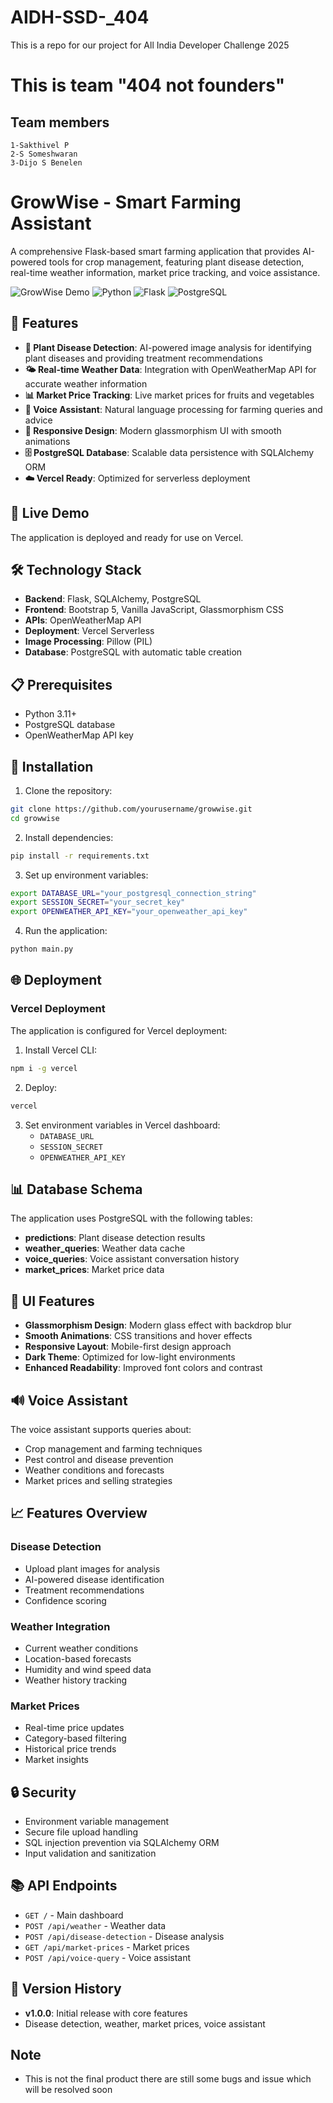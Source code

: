 # AIDH-SSD-_404
This is a repo for our project for All India Developer Challenge 2025 
# This is team "404 not founders"
## Team members
```
1-Sakthivel P
2-S Someshwaran
3-Dijo S Benelen

```

# GrowWise - Smart Farming Assistant

A comprehensive Flask-based smart farming application that provides AI-powered tools for crop management, featuring plant disease detection, real-time weather information, market price tracking, and voice assistance.

![GrowWise Demo](https://img.shields.io/badge/Status-Development-brightgreen)
![Python](https://img.shields.io/badge/Python-3.11+-blue)
![Flask](https://img.shields.io/badge/Flask-Latest-red)
![PostgreSQL](https://img.shields.io/badge/PostgreSQL-Database-blue)

## 🌟 Features

- **🔬 Plant Disease Detection**: AI-powered image analysis for identifying plant diseases and providing treatment recommendations
- **🌤️ Real-time Weather Data**: Integration with OpenWeatherMap API for accurate weather information
- **📊 Market Price Tracking**: Live market prices for fruits and vegetables
- **🎤 Voice Assistant**: Natural language processing for farming queries and advice
- **📱 Responsive Design**: Modern glassmorphism UI with smooth animations
- **🗄️ PostgreSQL Database**: Scalable data persistence with SQLAlchemy ORM
- **☁️ Vercel Ready**: Optimized for serverless deployment

## 🚀 Live Demo

The application is deployed and ready for use on Vercel.

## 🛠️ Technology Stack

- **Backend**: Flask, SQLAlchemy, PostgreSQL
- **Frontend**: Bootstrap 5, Vanilla JavaScript, Glassmorphism CSS
- **APIs**: OpenWeatherMap API
- **Deployment**: Vercel Serverless
- **Image Processing**: Pillow (PIL)
- **Database**: PostgreSQL with automatic table creation

## 📋 Prerequisites

- Python 3.11+
- PostgreSQL database
- OpenWeatherMap API key

## 🔧 Installation

1. Clone the repository:
```bash
git clone https://github.com/yourusername/growwise.git
cd growwise
```

2. Install dependencies:
```bash
pip install -r requirements.txt
```

3. Set up environment variables:
```bash
export DATABASE_URL="your_postgresql_connection_string"
export SESSION_SECRET="your_secret_key"
export OPENWEATHER_API_KEY="your_openweather_api_key"
```

4. Run the application:
```bash
python main.py
```

## 🌐 Deployment

### Vercel Deployment

The application is configured for Vercel deployment:

1. Install Vercel CLI:
```bash
npm i -g vercel
```

2. Deploy:
```bash
vercel
```

3. Set environment variables in Vercel dashboard:
   - `DATABASE_URL`
   - `SESSION_SECRET`
   - `OPENWEATHER_API_KEY`

## 📊 Database Schema

The application uses PostgreSQL with the following tables:

- **predictions**: Plant disease detection results
- **weather_queries**: Weather data cache
- **voice_queries**: Voice assistant conversation history
- **market_prices**: Market price data

## 🎨 UI Features

- **Glassmorphism Design**: Modern glass effect with backdrop blur
- **Smooth Animations**: CSS transitions and hover effects
- **Responsive Layout**: Mobile-first design approach
- **Dark Theme**: Optimized for low-light environments
- **Enhanced Readability**: Improved font colors and contrast

## 🔊 Voice Assistant

The voice assistant supports queries about:
- Crop management and farming techniques
- Pest control and disease prevention
- Weather conditions and forecasts
- Market prices and selling strategies

## 📈 Features Overview

### Disease Detection
- Upload plant images for analysis
- AI-powered disease identification
- Treatment recommendations
- Confidence scoring

### Weather Integration
- Current weather conditions
- Location-based forecasts
- Humidity and wind speed data
- Weather history tracking

### Market Prices
- Real-time price updates
- Category-based filtering
- Historical price trends
- Market insights

## 🔒 Security

- Environment variable management
- Secure file upload handling
- SQL injection prevention via SQLAlchemy ORM
- Input validation and sanitization

## 📚 API Endpoints

- `GET /` - Main dashboard
- `POST /api/weather` - Weather data
- `POST /api/disease-detection` - Disease analysis
- `GET /api/market-prices` - Market prices
- `POST /api/voice-query` - Voice assistant

## 🔄 Version History

- **v1.0.0**: Initial release with core features
- Disease detection, weather, market prices, voice assistant

## Note

- This is not the final product there are still some bugs and issue which will be resolved soon 
